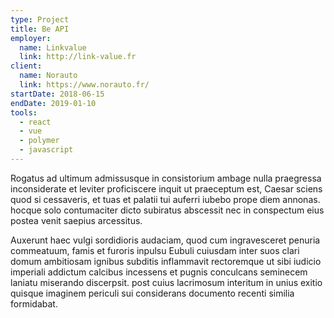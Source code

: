 ```yaml
---
type: Project
title: Be API
employer:
  name: Linkvalue
  link: http://link-value.fr
client:
  name: Norauto
  link: https://www.norauto.fr/
startDate: 2018-06-15
endDate: 2019-01-10
tools:
  - react
  - vue
  - polymer
  - javascript
---
```


Rogatus ad ultimum admissusque in consistorium ambage nulla praegressa inconsiderate et leviter proficiscere inquit ut praeceptum est, Caesar sciens quod si cessaveris, et tuas et palatii tui auferri iubebo prope diem annonas. hocque solo contumaciter dicto subiratus abscessit nec in conspectum eius postea venit saepius arcessitus.

Auxerunt haec vulgi sordidioris audaciam, quod cum ingravesceret penuria commeatuum, famis et furoris inpulsu Eubuli cuiusdam inter suos clari domum ambitiosam ignibus subditis inflammavit rectoremque ut sibi iudicio imperiali addictum calcibus incessens et pugnis conculcans seminecem laniatu miserando discerpsit. post cuius lacrimosum interitum in unius exitio quisque imaginem periculi sui considerans documento recenti similia formidabat.

